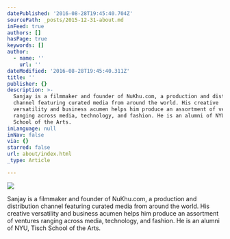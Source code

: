 ```yaml
---
datePublished: '2016-08-28T19:45:40.704Z'
sourcePath: _posts/2015-12-31-about.md
inFeed: true
authors: []
hasPage: true
keywords: []
author:
  - name: ''
    url: ''
dateModified: '2016-08-28T19:45:40.311Z'
title: ''
publisher: {}
description: >-
  Sanjay is a filmmaker and founder of NuKhu.com, a production and distribution
  channel featuring curated media from around the world. His creative
  versatility and business acumen helps him produce an assortment of ventures
  ranging across media, technology, and fashion. He is an alumni of NYU, Tisch
  School of the Arts.
inLanguage: null
inNav: false
via: {}
starred: false
url: about/index.html
_type: Article

---
```

![](https://s3-us-west-2.amazonaws.com/the-grid-img/p/a9ae9d08108da3dc3d49a2c34eadc4518f06a055.jpg)

Sanjay is a filmmaker and founder of NuKhu.com, a production and distribution channel featuring curated media from around the world. His creative versatility and business acumen helps him produce an assortment of ventures ranging across media, technology, and fashion. He is an alumni of NYU, Tisch School of the Arts.